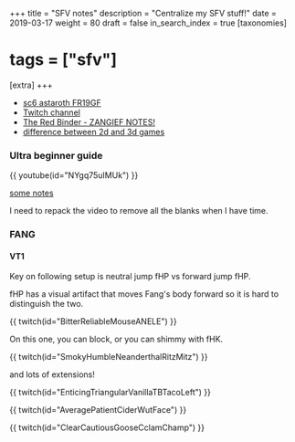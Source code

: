 +++
title = "SFV notes"
description = "Centralize my SFV stuff!"
date = 2019-03-17
weight = 80
draft = false
in_search_index = true
[taxonomies]
# tags = ["sfv"]
[extra]
+++

- [sc6 astaroth FR19GF](https://youtu.be/xBvVvCLx7Q4?t=6570)
- [Twitch channel](https://www.twitch.tv/lucyjojo)
- [The Red Binder - ZANGIEF NOTES!](https://docs.google.com/document/d/1In7xSy_Gm_yr8HkQdpDs_I3F0NZPZZYHc2Mv8w_OyCU/edit#)
- [difference between 2d and 3d games](./handmade/2d3d.md)

### Ultra beginner guide

{{ youtube(id="NYgq75uIMUk") }}

[some notes](https://docs.google.com/document/d/1BMXvcioX0iI8Ec8DyVX2xy6i8_wlnShpv1THkJDcMgU/edit#)

I need to repack the video to remove all the blanks when I have time.

### FANG

#### VT1

Key on following setup is neutral jump fHP vs forward jump fHP.

fHP has a visual artifact that moves Fang's body forward so it is hard to distinguish the two.

{{ twitch(id="BitterReliableMouseANELE") }}

On this one, you can block, or you can shimmy with fHK.

{{ twitch(id="SmokyHumbleNeanderthalRitzMitz") }}

and lots of extensions!

{{ twitch(id="EnticingTriangularVanillaTBTacoLeft") }}

{{ twitch(id="AveragePatientCiderWutFace") }}

{{ twitch(id="ClearCautiousGooseCclamChamp") }}

